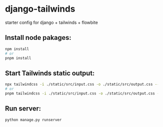# django-tailwinds
starter config for django + tailwinds + flowbite

## Install node pakages:
```bash
npm install
# or
pnpm install
```
## Start Tailwinds static output:
```bash
npx tailwindcss -i ./static/src/input.css -o ./static/src/output.css --watch
# or
pnpm tailwindcss -i ./static/src/input.css -o ./static/src/output.css --watch
```
## Run server:
```
python manage.py runserver      
```
